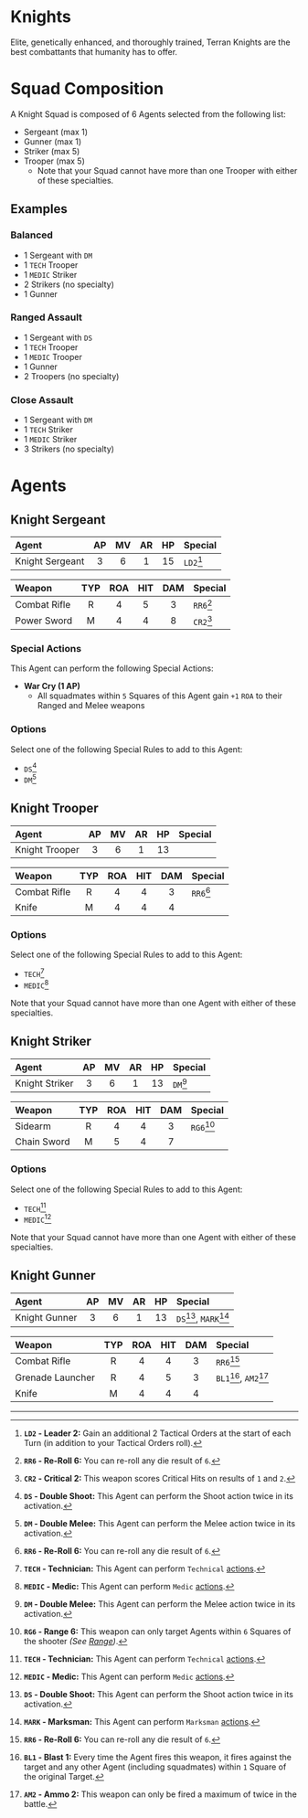 # Knights

Elite, genetically enhanced, and thoroughly trained, Terran Knights are the best combattants that humanity has to offer.

# Squad Composition

A Knight Squad is composed of 6 Agents selected from the following list:
* Sergeant (max 1)
* Gunner (max 1)
* Striker (max 5)
* Trooper (max 5)
    * Note that your Squad cannot have more than one Trooper with either of these specialties.

## Examples

### Balanced

* 1 Sergeant with `DM`
* 1 `TECH` Trooper
* 1 `MEDIC` Striker
* 2 Strikers (no specialty)
* 1 Gunner

### Ranged Assault

* 1 Sergeant with `DS`
* 1 `TECH` Trooper
* 1 `MEDIC` Trooper
* 1 Gunner
* 2 Troopers (no specialty)

### Close Assault

* 1 Sergeant with `DM`
* 1 `TECH` Striker
* 1 `MEDIC` Striker
* 3 Strikers (no specialty)

# Agents

## Knight Sergeant

|Agent|AP|MV|AR|HP|Special|
|:---------------|:----:|:----:|:----:|:----:|:----|
|Knight Sergeant|3|6|1|15|`LD2`[^LD2]|

|Weapon|TYP|ROA|HIT|DAM|Special|
|:---------------|:----:|:----:|:----:|:----:|:----|
|Combat Rifle|R|4|5|3|`RR6`[^RR6]|
|Power Sword|M|4|4|8|`CR2`[^CR2]|

### Special Actions

This Agent can perform the following Special Actions:
* **War Cry (1 AP)**
    - All squadmates within `5` Squares of this Agent gain `+1` `ROA` to their Ranged and Melee weapons

### Options

Select one of the following Special Rules to add to this Agent:
* `DS`[^DS]
* `DM`[^DM]

## Knight Trooper

|Agent|AP|MV|AR|HP|Special|
|:---------------|:----:|:----:|:----:|:----:|:----|
|Knight Trooper|3|6|1|13||

|Weapon|TYP|ROA|HIT|DAM|Special|
|:---------------|:----:|:----:|:----:|:----:|:----|
|Combat Rifle|R|4|4|3|`RR6`[^RR6]|
|Knife|M|4|4|4||

### Options

Select one of the following Special Rules to add to this Agent:
* `TECH`[^TECH]
* `MEDIC`[^MEDIC]

Note that your Squad cannot have more than one Agent with either of these specialties.

## Knight Striker

|Agent|AP|MV|AR|HP|Special|
|:---------------|:----:|:----:|:----:|:----:|:----|
|Knight Striker|3|6|1|13|`DM`[^DM]|

|Weapon|TYP|ROA|HIT|DAM|Special|
|:---------------|:----:|:----:|:----:|:----:|:----|
|Sidearm|R|4|4|3|`RG6`[^RG6]|
|Chain Sword|M|5|4|7||

### Options

Select one of the following Special Rules to add to this Agent:
* `TECH`[^TECH]
* `MEDIC`[^MEDIC]

Note that your Squad cannot have more than one Agent with either of these specialties.

## Knight Gunner

|Agent|AP|MV|AR|HP|Special|
|:---------------|:----:|:----:|:----:|:----:|:----|
|Knight Gunner|3|6|1|13|`DS`[^DS], `MARK`[^MARK]|

|Weapon|TYP|ROA|HIT|DAM|Special|
|:---------------|:----:|:----:|:----:|:----:|:----|
|Combat Rifle|R|4|4|3|`RR6`[^RR6]|
|Grenade Launcher|R|4|5|3|`BL1`[^BL1], `AM2`[^AM2]|
|Knife|M|4|4|4||

------------------------------------------------

[^LD2]: **`LD2` - Leader 2:** Gain an additional 2 Tactical Orders at the start of each Turn (in addition to your Tactical Orders roll).

[^DS]: **`DS` - Double Shoot:** This Agent can perform the Shoot action twice in its activation.

[^DM]: **`DM` - Double Melee:** This Agent can perform the Melee action twice in its activation.

[^TECH]: **`TECH` - Technician:** This Agent can perform `Technical` [actions](../../1.Rules/3.Actions/1.Actions.md#technical-actions).

[^MEDIC]: **`MEDIC` - Medic:** This Agent can perform `Medic` [actions](../../1.Rules/3.Actions/1.Actions.md#medic-actions).

[^MARK]: **`MARK` - Marksman:** This Agent can perform `Marksman` [actions](../../1.Rules/3.Actions/1.Actions.md#marksman-actions).

[^BL1]: **`BL1` - Blast 1:** Every time the Agent fires this weapon, it fires against the target and any other Agent (including squadmates) within `1` Square of the original Target.

[^AM2]: **`AM2` - Ammo 2:** This weapon can only be fired a maximum of twice in the battle.

[^RG6]: **`RG6` - Range 6:** This weapon can only target Agents within `6` Squares of the shooter *(See [Range](../../1.Rules/1.Introduction/3.BattleMap.md#distances-and-range))*.

[^CR2]: **`CR2` - Critical 2:** This weapon scores Critical Hits on results of `1` and `2`.

[^RR6]: **`RR6` - Re-Roll 6:** You can re-roll any die result of `6`.
